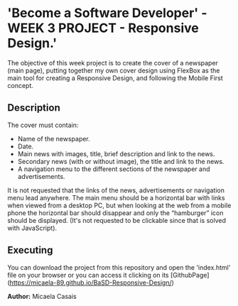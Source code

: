# 'Become a Software Developer' - WEEK 3 PROJECT  - Responsive Design.'

The objective of this week project is to create the cover of a newspaper (main page), putting together my own cover design using FlexBox as the main tool for creating a Responsive Design, and following the Mobile First concept. 

## Description
 The cover must contain:
 - Name of the newspaper.
 - Date.
 - Main news with images, title, brief description and link to the news.
 - Secondary news (with or without image), the title and link to the news.
 - A navigation menu to the different sections of the newspaper and advertisements.
 
  It is not requested that the links of the news, advertisements or navigation menu lead anywhere.
  The main menu should be a horizontal bar with links when viewed from a desktop PC, but when looking at the web from a mobile phone the horizontal bar should disappear and only the “hamburger” icon should be displayed. (It's not requested to be clickable since that is solved with JavaScript).

## Executing 

You can download the project from this repository and open the 'index.html' file on your browser or you can access it clicking on its [GithubPage] (https://micaela-89.github.io/BaSD-Responsive-Design/)


**Author:** Micaela Casais